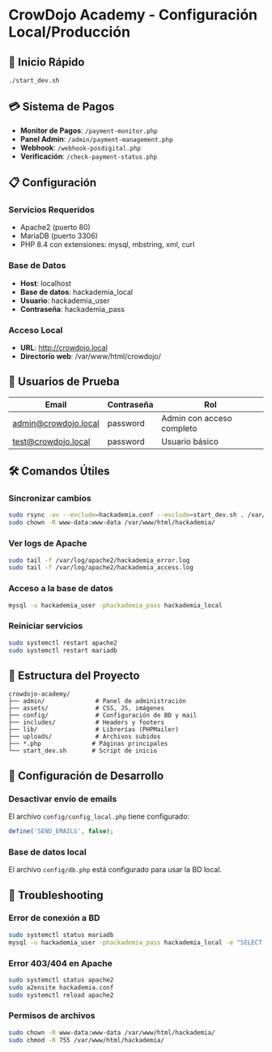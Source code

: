 # CrowDojo Academy - Configuración Local/Producción

## 🚀 Inicio Rápido

```bash
./start_dev.sh
```

## 💳 Sistema de Pagos

- **Monitor de Pagos**: `/payment-monitor.php`
- **Panel Admin**: `/admin/payment-management.php`
- **Webhook**: `/webhook-posdigital.php`
- **Verificación**: `/check-payment-status.php`

## 📋 Configuración

### Servicios Requeridos
- Apache2 (puerto 80)
- MariaDB (puerto 3306)
- PHP 8.4 con extensiones: mysql, mbstring, xml, curl

### Base de Datos
- **Host**: localhost
- **Base de datos**: hackademia_local
- **Usuario**: hackademia_user
- **Contraseña**: hackademia_pass

### Acceso Local
- **URL**: http://crowdojo.local
- **Directorio web**: /var/www/html/crowdojo/

## 👤 Usuarios de Prueba

| Email | Contraseña | Rol |
|-------|------------|-----|
| admin@crowdojo.local | password | Admin con acceso completo |
| test@crowdojo.local | password | Usuario básico |

## 🛠️ Comandos Útiles

### Sincronizar cambios
```bash
sudo rsync -av --exclude=hackademia.conf --exclude=start_dev.sh . /var/www/html/hackademia/
sudo chown -R www-data:www-data /var/www/html/hackademia/
```

### Ver logs de Apache
```bash
sudo tail -f /var/log/apache2/hackademia_error.log
sudo tail -f /var/log/apache2/hackademia_access.log
```

### Acceso a la base de datos
```bash
mysql -u hackademia_user -phackademia_pass hackademia_local
```

### Reiniciar servicios
```bash
sudo systemctl restart apache2
sudo systemctl restart mariadb
```

## 📁 Estructura del Proyecto

```
crowdojo-academy/
├── admin/              # Panel de administración
├── assets/             # CSS, JS, imágenes
├── config/             # Configuración de BD y mail
├── includes/           # Headers y footers
├── lib/                # Librerías (PHPMailer)
├── uploads/            # Archivos subidos
├── *.php              # Páginas principales
└── start_dev.sh       # Script de inicio
```

## 🔧 Configuración de Desarrollo

### Desactivar envío de emails
El archivo `config/config_local.php` tiene configurado:
```php
define('SEND_EMAILS', false);
```

### Base de datos local
El archivo `config/db.php` está configurado para usar la BD local.

## 🐛 Troubleshooting

### Error de conexión a BD
```bash
sudo systemctl status mariadb
mysql -u hackademia_user -phackademia_pass hackademia_local -e "SELECT 1;"
```

### Error 403/404 en Apache
```bash
sudo systemctl status apache2
sudo a2ensite hackademia.conf
sudo systemctl reload apache2
```

### Permisos de archivos
```bash
sudo chown -R www-data:www-data /var/www/html/hackademia/
sudo chmod -R 755 /var/www/html/hackademia/
```